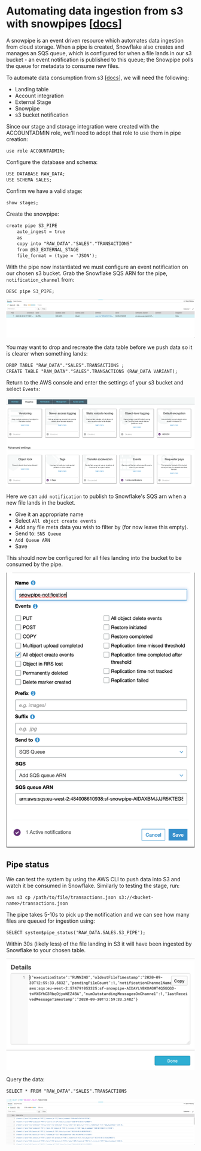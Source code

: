 # Automating data ingestion from s3 with snowpipes [[docs](https://docs.snowflake.com/en/sql-reference/sql/create-pipe.html)]

A snowpipe is an event driven resource which automates data ingestion from cloud storage. When a pipe is created, Snowflake also creates and manages an SQS queue, which is configured for when a file lands in our s3 bucket - an event notification is published to this queue; the Snowpipe polls the queue for metadata to consume new files.

To automate data consumption from s3 [[docs](https://docs.snowflake.com/en/user-guide/data-load-snowpipe-auto-s3.html)], we will need the following:

- Landing table
- Account integration
- External Stage
- Snowpipe
- s3 bucket notification

Since our stage and storage integration were created with the ACCOUNTADMIN role, we'll need to adopt that role to use them in pipe creation:

    use role ACCOUNTADMIN;

Configure the database and schema:

    USE DATABASE RAW_DATA;
    USE SCHEMA SALES;

Confirm we have a valid stage:

    show stages;

Create the snowpipe:

    create pipe S3_PIPE
        auto_ingest = true
        as
        copy into "RAW_DATA"."SALES"."TRANSACTIONS"
        from @S3_EXTERNAL_STAGE
        file_format = (type = 'JSON');

With the pipe now instantiated we must configure an event notification on our chosen s3 bucket. Grab the Snowflake SQS ARN for the pipe, `notification_channel` from:

    DESC pipe S3_PIPE;

![Snowpipes](./assets/snowpipes.png "Snowpipes")


You may want to drop and recreate the data table before we push data so it is clearer when something lands:

    DROP TABLE "RAW_DATA"."SALES".TRANSACTIONS ;
    CREATE TABLE "RAW_DATA"."SALES".TRANSACTIONS (RAW_DATA VARIANT);

Return to the AWS console and enter the settings of your s3 bucket and select `Events`:

![Bucket Settings](./assets/bucket_settings.png "Bucket Settings")

Here we can `add notification` to publish to Snowflake's SQS arn when a new file lands in the bucket.

- Give it an appropriate name
- Select `All object create events`
- Add any file meta data you wish to filter by (for now leave this empty).
- Send to: `SNS Queue`
- `Add Queue ARN`
- Save

This should now be configured for all files landing into the bucket to be consumed by the pipe.

![Bucket notification](./assets/bucket-notification.png "Bucket notification")


## Pipe status

We can test the system by using the AWS CLI to push data into S3 and watch it be consumed in Snowflake. Similarly to testing the stage, run:

    aws s3 cp /path/to/file/transactions.json s3://<bucket-name>/transactions.json

The pipe takes 5-10s to pick up the notification and we can see how many files are queued for ingestion using:

    SELECT system$pipe_status('RAW_DATA.SALES.S3_PIPE');

Within 30s (likely less) of the file landing in S3 it will have been ingested by Snowflake to your chosen table.

![Snowpipe status](./assets/snowpipe-status.png "Snowpipe status")

Query the data:

    SELECT * FROM "RAW_DATA"."SALES".TRANSACTIONS

![Query ingested data](./assets/query-data.png "Query data")
